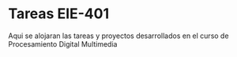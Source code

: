 # Tareas EIE-401
Aqui se alojaran las tareas y proyectos desarrollados en el curso de Procesamiento Digital Multimedia
